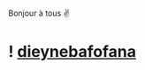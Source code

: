 Bonjour à tous ✌️

# ! [dieynebafofana](https://github.com/dieynebafofana/dieynebafofana/blob/main/banner%20code%201.jpg)

<!--
**dieynebafofana/dieynebafofana** is a ✨ _special_ ✨ repository because its `README.md` (this file) appears on your GitHub profile.

Here are some ideas to get you started:

- 🔭 I’m currently working on ...
- 🌱 I’m currently learning ...
- 👯 I’m looking to collaborate on ...
- 🤔 I’m looking for help with ...
- 💬 Ask me about ...
- 📫 How to reach me: ...
- 😄 Pronouns: ...
- ⚡ Fun fact: ...
-->
